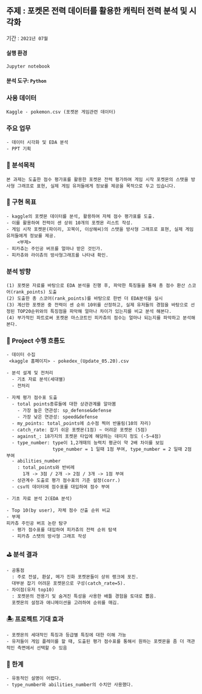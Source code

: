 ## 주제 : 포켓몬 전력 데이터를 활용한 캐릭터 전력 분석 및 시각화
기간 : ```2021년 07월```

#### 실행 환경
```Jupyter notebook```
#### 분석 도구: ```Python```

### 사용 데이터 
```Kaggle - pokemon.csv (포켓몬 게임관련 데이터)```

### 주요 업무
```
- 데이터 시각화 및 EDA 분석
- PPT 기획
```

### 🚩 분석목적
```
본 과제는 도출한 점수 평가표를 활용한 포켓몬 전력 평가하여 게임 시작 포켓몬의 스탯을 방사형 그래프로 표현, 실제 게임 유저들에게 정보를 제공을 목적으로 두고 있습니다.
```
### 🚀 구현 목표
```
- kaggle의 포켓몬 데이터를 분석, 활용하여 자체 점수 평가표를 도출. 
- 이를 활용하여 전력이 센 상위 10개의 포켓몬 리스트 작성.
- 게임 시작 포켓몬(파이리, 꼬북이, 이상해씨)의 스탯을 방사형 그래프로 표현, 실제 게임 유저들에게 정보를 제공. 
    <부제>
- 피카츄는 주인공 버프를 얼마나 받은 것인가.
- 피카츄와 라이츄의 방사형그래프를 나타내 확인.
```

### 분석 방향
```
(1) 포켓몬 자료를 바탕으로 EDA 분석을 진행 후, 파악한 특징들을 통해 총 점수 환산 스코어(rank_points) 도출
(2) 도출한 총 스코어(rank_points)를 바탕으로 한번 더 EDA분석을 실시
(3) 계산한 포켓몬 중 전력이 센 순위 10위를 산정하고, 실제 유저들의 경험을 바탕으로 선정된 TOP20순위와의 특징점을 파악해 얼마나 차이가 있는지를 비교 분석 해본다.
(4) 부가적인 파트로써 포켓몬 마스코트인 피카츄의 점수는 얼마나 되는지를 파악하고 분석해본다.
```

### 🏃 Project 수행 흐름도
```
- 데이터 수집
 <kaggle 홈페이지> - pokedex_(Update_05.20).csv

- 분석 설계 및 전처리
  - 기초 자료 분석(세대별)
  - 전처리

- 자체 평가 점수표 도출
  - total points종류들에 대한 상관관계를 알아봄
    - 가장 높은 연관성: sp_defense&defense
    - 가장 낮은 연관성: speed&defense
  - my_points: total_points에 소수점 찍어 반올림(10의 자리)
  - catch_rate: 잡기 쉬운 포켓몬(1점) ~ 어려운 포켓몬 (5점)
  - against_: 18가지의 포켓몬 타입에 해당하는 데미지 정도 (-5~4점)
  - type_number: type이 1,2개때의 능력치 평균이 약 2배 차이를 보임
                 type_number = 1 일때 1점 부여, type_number = 2 일때 2점 부여
  - abilities_number 
    : total_points와 반비례
      1개 -> 3점 / 2개 -> 2점 / 3개 -> 1점 부여
  - 상관계수 도출로 평가 점수표의 기준 설정(corr.)
  - csv의 데이터에 점수표를 대입하여 점수 부여

- 기초 자료 분석 2(EDA 분석)

- Top 10(by user), 자체 점수 산출 순위 비교
- 부제
피카츄 주인공 버프 논란 탐구
  - 평가 점수표를 대입하여 피카츄의 전력 순위 탐색
  - 피카츄 스탯의 방사형 그래프 작성
```

### ⛳️ 분석 결과
```
- 공통점
  : 주로 전설, 환살, 메가 진화 포켓몬들이 상위 랭크에 포진.
  대부분 잡기 어려운 포켓몬으로 구성(catch_rate=5).
- 차이점(유저 top10)
  : 포켓몬의 전용기 및 숨겨진 특성을 사용한 배틀 경험을 토대로 뽑음.
  포켓몬의 설정과 애니메이션을 고려하여 순위를 매김.
```

### 🏝 프로젝트 기대 효과
```
- 포켓몬의 세대적인 특징과 등급별 특징에 대한 이해 가능
- 유저들이 게임 플레이를 할 때, 도출된 평가 점수표를 통해서 원하는 포켓몬을 좀 더 객관적인 측면에서 선택할 수 있음
```

### 🤨 한계
```
- 유동적인 설명이 어렵다.
- type_number와 abilities_number의 수치만 사용했다.
```
